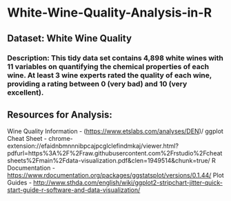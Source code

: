 # White-Wine-Quality-Analysis-in-R

## Dataset: White Wine Quality

### Description: This tidy data set contains 4,898 white wines with 11 variables on quantifying the chemical properties of each wine. At least 3 wine experts rated the quality of each wine, providing a rating between 0 (very bad) and 10 (very excellent).

## Resources for Analysis:
Wine Quality Information - (https://www.etslabs.com/analyses/DEN)/
ggplot Cheat Sheet - chrome-extension://efaidnbmnnnibpcajpcglclefindmkaj/viewer.html?pdfurl=https%3A%2F%2Fraw.githubusercontent.com%2Frstudio%2Fcheatsheets%2Fmain%2Fdata-visualization.pdf&clen=1949514&chunk=true/
R Documentation - https://www.rdocumentation.org/packages/ggstatsplot/versions/0.1.44/
Plot Guides - http://www.sthda.com/english/wiki/ggplot2-stripchart-jitter-quick-start-guide-r-software-and-data-visualization/
